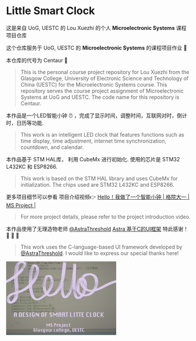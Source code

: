 # Little Smart Clock 

这是来自 UoG, UESTC 的 Lou Xuezhi 的个人 **Microelectronic Systems** 课程项目仓库

这个仓库服务于 UoG, UESTC 的 **Microelectronic Systems** 的课程项目作业 :rocket: 

本仓库的代号为 Centaur :racehorse:

> This is the personal course project repository for Lou Xuezhi from the Glasgow College, University of Electronic Science and Technology of China (UESTC) for the Microelectronic Systems course. This repository serves the course project assignment of Microelectronic Systems at UoG and UESTC. The code name for this repository is Centaur.

本作品是一个LED智能小钟 :alarm_clock: ，完成了显示时间，调整时间，互联网对时，倒计时，日历等功能. 

> This work is an intelligent LED clock that features functions such as time display, time adjustment, internet time synchronization, countdown, and calendar.

本作品基于 STM HAL库， 利用 CubeMx 进行初始化. 使用的芯片是 STM32 L432KC 和 ESP8266.

> This work is based on the STM HAL library and uses CubeMx for initialization. The chips used are STM32 L432KC and ESP8266.

更多项目细节可以参看 项目介绍视频:point_right: [Hello！我做了一个智能小钟 | 格院大一 | MS Project |](https://www.bilibili.com/video/BV1K47jzDEGw/?spm_id_from=333.1387.favlist.content.click&vd_source=28d8533b0347bef6e0d605b88e99aab0)

> For more project details, please refer to the project introduction video.

本作品使用了无理造物老师 [@AstraThreshold](https://github.com/AstraThreshold) [Astra 基于C的UI框架](https://github.com/AstraThreshold/oled-ui-astra-lite)  特此感谢！:tada: :tada: :tada:

> This work uses the C-language-based UI framework developed by [@AstraThreshold](https://github.com/AstraThreshold). I would like to express our special thanks here! 

<img src="./Logo.png" width = "300" height = "200" alt="Logo" />
